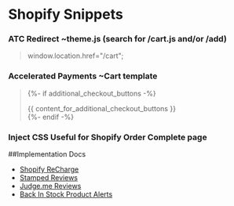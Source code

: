 # **Shopify Snippets**

### **ATC Redirect** ~theme.js (search for /cart.js and/or /add)
>window.location.href="/cart";

### **Accelerated Payments** ~Cart template
>{%- if additional_checkout_buttons -%}
>  <div class="additional-checkout-buttons">
>    {{ content_for_additional_checkout_buttons }}
>                  
>  </div>
>{%- endif -%}


### **Inject CSS** Useful for Shopify Order Complete page
><script>
>  var styles = `.class { property: value;}`
>
>  var styleSheet = document.createElement("style")
>  styleSheet.type = "text/css"
>  styleSheet.innerText = styles
>  document.head.appendChild(styleSheet)
></script>

##Implementation Docs
* [Shopify ReCharge](https://support.rechargepayments.com/hc/en-us/articles/360008830653-Installing-the-ReCharge-integration-manually)
* [Stamped Reviews](https://help.stamped.io/article/142-setup-widget-2-0-without-shopify-product-review-spr-app#widget)
* [Judge.me Reviews](https://support.judge.me/support/solutions/articles/44001699621-judge-me-manual-installation-guide)
* [Back In Stock Product Alerts](https://swym.it/help/how-to-install-back-in-stock-product-alerts-on-your-shopify-dev-theme/)
